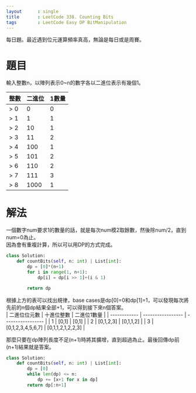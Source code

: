 ```yaml
---
layout      : single
title       : LeetCode 338. Counting Bits
tags 		: LeetCode Easy DP BitManipulation
---
```

每日題。最近遇到位元運算頻率真高，無論是每日或是周賽。

# 題目
輸入整數n，以陣列表示0~n的數字各以二進位表示有幾個1。  

| 整數 | 二進位 | 1數量 |
| ---- | ------ | ----- |
| > 0  | 0      | 0     |
| > 1  | 1      | 1     |
| > 2  | 10     | 1     |
| > 3  | 11     | 2     |
| > 4  | 100    | 1     |
| > 5  | 101    | 2     |
| > 6  | 110    | 2     |
| > 7  | 111    | 3     |
| > 8  | 1000   | 1     |

# 解法
一個數字num要求1的數量的話，就是每次num模2取餘數，然後除num/2，直到num=0為止。  
因為會有重複計算，所以可以用DP的方式完成。  

```python
class Solution:
    def countBits(self, n: int) | List[int]:
        dp = [0]*(n+1)
        for i in range(1, n+1):
            dp[i] = dp[i >> 1]+(i & 1)

        return dp

```

根據上方的表可以找出規律，base cases是dp[0]=0和dp[1]=1，可以發現每次將先前的n個dp結果全部+1，可以得到接下來n個答案。  
 | 二進位位元數 | 十進位整數        | 二進位1數量       |
 | ------------ | ----------------- | ----------------- |
 | 1            | [0,1]             | [0,1]             |
 | 2            | [0,1,2,3]         | [0,1,1,2]         |
 | 3            | [0,1,2,3,4,5,6,7] | [0,1,1,2,1,2,2,3] |

 那麼只要在dp陣列長度不足(n+1)時將其擴增，直到超過為止。最後回傳dp前(n+1)結果就是答案。  

```python
class Solution:
    def countBits(self, n: int) | List[int]:
        dp = [0]
        while len(dp) <= n:
            dp += [x+1 for x in dp]
        return dp[:n+1]

```
